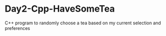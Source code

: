 # Day2-Cpp-HaveSomeTea
C++ program to randomly choose a tea based on my current selection and preferences
